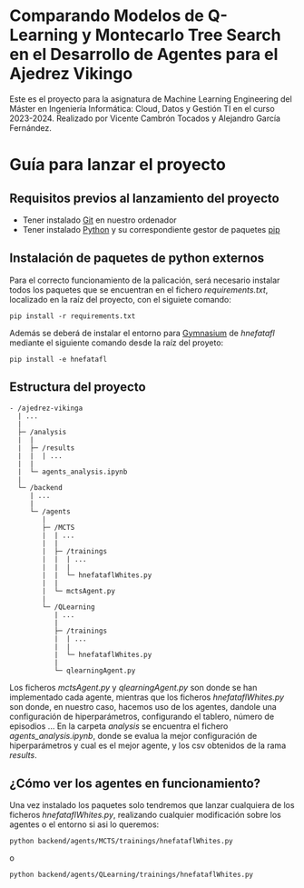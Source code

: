 # Comparando Modelos de Q-Learning y Montecarlo Tree Search en el Desarrollo de Agentes para el Ajedrez Vikingo

Este es el proyecto para la asignatura de Machine Learning Engineering del Máster en Ingeniería Informática: Cloud, Datos y Gestión TI en el curso 2023-2024. Realizado por Vicente Cambrón Tocados y Alejandro García Fernández.

# Guía para lanzar el proyecto

## Requisitos previos al lanzamiento del proyecto

- Tener instalado [Git](https://git-scm.com/downloads) en nuestro ordenador
- Tener instalado [Python](https://www.python.org/downloads/) y su correspondiente gestor de paquetes [pip](https://pypi.org/project/pip/)

## Instalación de paquetes de python externos

Para el correcto funcionamiento de la palicación, será necesario instalar todos los paquetes que se encuentran en el fichero *requirements.txt*, localizado en la raíz del proyecto, con el siguiete comando:

```
pip install -r requirements.txt
```

Además se deberá de instalar el entorno para [Gymnasium](https://gymnasium.farama.org/index.html) de *hnefatafl* mediante el siguiente comando desde la raíz del proyeto:

```
pip install -e hnefatafl
```

## Estructura del proyecto

```
- /ajedrez-vikinga
  | ...
  |
  ├─ /analysis
  |  |
  |  ├─ /results
  |  |  | ...
  |  |
  |  └─ agents_analysis.ipynb
  |
  └─ /backend
     | ...
     |
     └─ /agents
        |
        ├─ /MCTS
        |  | ...
        |  |
        |  ├─ /trainings
        |  |  | ...
        |  |  |
        |  |  └─ hnefataflWhites.py
        |  |
        |  └─ mctsAgent.py
        |
        └─ /QLearning
           | ...
           |
           ├─ /trainings
           |  | ...
           |  |
           |  └─ hnefataflWhites.py
           |
           └─ qlearningAgent.py

```

Los ficheros *mctsAgent.py* y *qlearningAgent.py* son donde se han implementado cada agente, mientras que los ficheros *hnefataflWhites.py* son donde, en nuestro caso, hacemos uso de los agentes, dandole una configuración de hiperparámetros, configurando el tablero, número de episodios ... 
En la carpeta *analysis* se encuentra el fichero *agents_analysis.ipynb*, donde se evalua la mejor configuración de hiperparámetros y cual es el mejor agente, y los csv obtenidos de la rama *results*.

## ¿Cómo ver los agentes en funcionamiento?

Una vez instalado los paquetes solo tendremos que lanzar cualquiera de los ficheros *hnefataflWhites.py*, realizando cualquier modificación sobre los agentes o el entorno si asi lo queremos:

```
python backend/agents/MCTS/trainings/hnefataflWhites.py
```
o
```
python backend/agents/QLearning/trainings/hnefataflWhites.py
```


